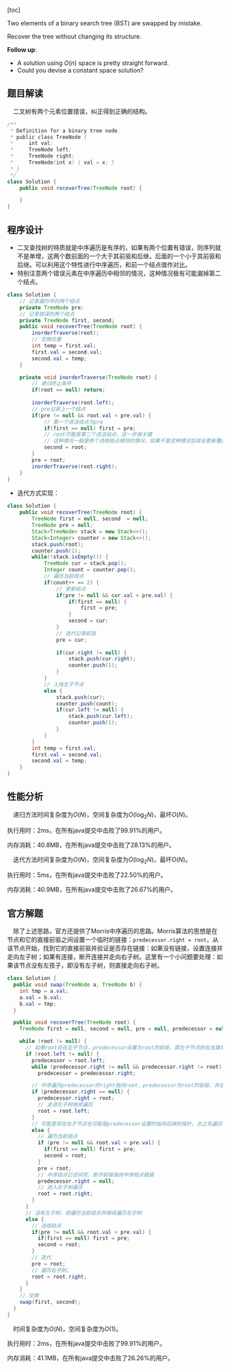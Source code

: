 [toc]

Two elements of a binary search tree (BST) are swapped by mistake.

Recover the tree without changing its structure.



**Follow up**:

* A solution using $O(n)$ space is pretty straight forward.
* Could you devise a constant space solution?



## 题目解读

&emsp;二叉树有两个元素位置错误，纠正得到正确的结构。

```java
/**
 * Definition for a binary tree node.
 * public class TreeNode {
 *     int val;
 *     TreeNode left;
 *     TreeNode right;
 *     TreeNode(int x) { val = x; }
 * }
 */
class Solution {
    public void recoverTree(TreeNode root) {

    }
}
```

## 程序设计

* 二叉查找树的特质就是中序遍历是有序的，如果有两个位置有错误，则序列就不是单增，这两个数前面的一个大于其前驱和后继，后面的一个小于其前驱和后继。可以利用这个特性进行中序遍历，和前一个结点值作对比。
* 特别注意两个错误元素在中序遍历中相邻的情况，这种情况极有可能漏掉第二个结点。

```java
class Solution {
    // 记录遍历中的两个结点
    private TreeNode pre;
    // 记录错误的两个结点
    private TreeNode first, second;
    public void recoverTree(TreeNode root) {
        inorderTraverse(root);
        // 交换位置
        int temp = first.val;
        first.val = second.val;
        second.val = temp;
    }

    private void inorderTraverse(TreeNode root) {
        // 递归终止条件
        if(root == null) return;
        
        inorderTraverse(root.left);
        // pre记录上一个结点
        if(pre != null && root.val < pre.val) {
            // 第一个违法结点为pre
            if(first == null) first = pre;
            // root可能是第二个违法结点，这一步很关键
            // 这种情况一般是两个违规结点相邻的情况，如果不是这种情况后续会更新覆盖
            second = root;
        }
        pre = root;
        inorderTraverse(root.right);
    } 
}
```

* 迭代方式实现：

```java
class Solution {
    public void recoverTree(TreeNode root) {
        TreeNode first = null, second  = null;
        TreeNode pre = null;
        Stack<TreeNode> stack = new Stack<>();
        Stack<Integer> counter = new Stack<>();
        stack.push(root);
        counter.push(1);
        while(!stack.isEmpty()) {
            TreeNode cur = stack.pop();
            Integer count = counter.pop();
            // 遍历当前结点
            if(count++ == 2) {
                // 更新结点
                if(pre != null && cur.val < pre.val) {
                    if(first == null) {
                        first = pre;
                    }
                    second = cur;
                }
                // 迭代记录前驱
                pre = cur;
                
                if(cur.right != null) {
                    stack.push(cur.right);
                    counter.push(1);
                }
            } 
            // 入栈左子节点
            else {
                stack.push(cur);
                counter.push(count);
                if(cur.left != null) {
                    stack.push(cur.left);
                    counter.push(1);
                }
            }
        }
        int temp = first.val;
        first.val = second.val;
        second.val = temp;
    }
}
```

## 性能分析

&emsp;递归方法时间复杂度为$O(N)$，空间复杂度为$O(\log_2N)$，最坏$O(N)$。

执行用时：2ms，在所有java提交中击败了99.91%的用户。

内存消耗：40.8MB，在所有java提交中击败了28.13%的用户。

&emsp;迭代方法时间复杂度为$O(N)$，空间复杂度为$O(\log_2N)$，最坏$O(N)$。

执行用时：5ms，在所有java提交中击败了22.50%的用户。

内存消耗：40.9MB，在所有java提交中击败了26.67%的用户。

## 官方解题

&emsp;除了上述思路，官方还提供了Morris中序遍历的思路。Morris算法的思想是在节点和它的直接前驱之间设置一个临时的链接：`predecessor.right = root`，从该节点开始，找到它的直接前驱并验证是否存在链接：如果没有链接，设置连接并走向左子树；如果有连接，断开连接并走向右子树。这里有一个小问题要处理：如果该节点没有左孩子，即没有左子树，则直接走向右子树。

```java
class Solution {
  public void swap(TreeNode a, TreeNode b) {
    int tmp = a.val;
    a.val = b.val;
    b.val = tmp;
  }

  public void recoverTree(TreeNode root) {
    TreeNode first = null, second = null, pre = null, predecessor = null;

    while (root != null) {
      // 如果root存在左子节点，predecessor设置为root的前驱，即左子节点的右支路每段
      if (root.left != null) {
        predecessor = root.left;
        while (predecessor.right != null && predecessor.right != root)
          predecessor = predecessor.right;

        // 中序遍历predecessor的right指向root，predecessor为root的前驱，并走进左子树
        if (predecessor.right == null) {
          predecessor.right = root;
          // 走进左子树继续遍历
          root = root.left;
        }
        // 可能是存在右子节点也可能是predecessor设置的指向后继的指针，总之先遍历当前结点，后遍历右子节点
        else {
          // 遍历当前结点
          if (pre != null && root.val < pre.val) {
            if(first == null) first = pre;
            second = root;
          }
          pre = root;
		  // 中序结点已访问完，断开前驱指向中序结点链接
          predecessor.right = null;
          // 进入右子树遍历
          root = root.right;
        }
      }
      // 没有左子树，则遍历当前结点并继续遍历右子树
      else {
        // 违规结点
        if(pre != null && root.val < pre.val) {
          if(first == null) first = pre;
          second = root;
        }
        // 迭代
        pre = root;
		// 遍历右子树。
        root = root.right;
      }
    }
    // 交换
    swap(first, second);
  }
}
```

&emsp;时间复杂度为$O(N)$，空间复杂度为$O(1)$。

执行用时：2ms，在所有java提交中击败了99.91%的用户。

内存消耗：41.1MB，在所有java提交中击败了26.26%的用户。